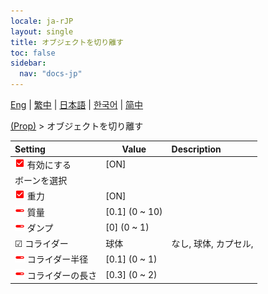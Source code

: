 ```yaml
---
locale: ja-rJP
layout: single
title: オブジェクトを切り離す
toc: false
sidebar:
  nav: "docs-jp"
---
```

[Eng](/dancexr/menu/2025.4/prop/detach_object) | [繁中](/tw/dancexr/menu/2025.4/prop/detach_object) | [日本語](/jp/dancexr/menu/2025.4/prop/detach_object) | [한국어](/kr/dancexr/menu/2025.4/prop/detach_object) | [简中](/zh/dancexr/menu/2025.4/prop/detach_object)

[(Prop)](../menu#(Prop)) > オブジェクトを切り離す



| Setting | Value | Description |
| :--- | --- | :--- |
| <img src="/images/icon/ic_check_on.png" alt="check on icon"/> 有効にする| [ON] | 
|  ボーンを選択|| 
| <img src="/images/icon/ic_check_on.png" alt="check on icon"/> 重力| [ON] | 
| <img src="/images/icon/ic_slider.png" alt="slider icon"/> 質量| [0.1] (0 ~ 10) | 
| <img src="/images/icon/ic_slider.png" alt="slider icon"/> ダンプ| [0] (0 ~ 1) | 
| ☑ コライダー| 球体 | なし, 球体, カプセル, 
| <img src="/images/icon/ic_slider.png" alt="slider icon"/> コライダー半径| [0.1] (0 ~ 1) | 
| <img src="/images/icon/ic_slider.png" alt="slider icon"/> コライダーの長さ| [0.3] (0 ~ 2) | 
